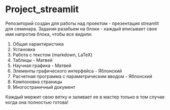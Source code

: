 # Project_streamlit
Репозиторий создан для работы над проектом  - презентация streamlit для семинара. 
Задания разабьем на блоки - каждый вписывает свое имя напротив блока, чтобы все видили: 

1. Общая характиристика
2. Установка
3. Работа с текстом (markdown, LaTeX)
4. Таблицы - Матвей 
5. Научная графика - Матвей
6. Элементы графического интерфейса - Яблонский
7. Расчетная программа с параметрическим вводом - Яблонский
8. Компоновка страницы
9. Многостраничный документ


Каждый мержит свою ветку и заливает ее в мастер только в том случае когда она полностью готова!
